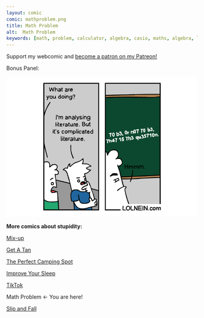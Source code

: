 ```yaml
---
layout: comic
comic: mathproblem.png
title: Math Problem
alt:  Math Problem
keywords: [math, problem, calculator, algebra, casio, maths, algebra, letters, equation, school, class, university, blackboard, learning, one, plus, two]
---
```


Support my webcomic and [become a patron on my Patreon!](https://www.patreon.com/lolnein)

Bonus Panel:

![Math Problem Bonus](/images/mathproblem_bonus.png)


__More comics about stupidity:__

[Mix-up](https://lolnein.com/2017/11/23/mixup/)

[Get A Tan](https://lolnein.com/2018/09/05/getatan/)

[The Perfect Camping Spot](https://lolnein.com/2019/09/04/theperfectcampingspot/)

[Improve Your Sleep](https://lolnein.com/2019/09/26/improveyoursleep/)

[TikTok](https://lolnein.com/2019/10/24/tiktok/)

Math Problem <- You are here!

[Slip and Fall](https://lolnein.com/2020/02/23/slipandfall/)

